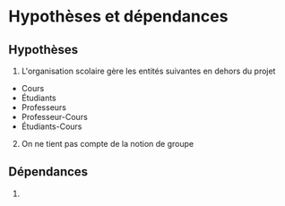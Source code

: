 # Hypothèses et dépendances

## Hypothèses

<!--Consolidez vos questions ici, et faites des hypothèses pour avancer en attendant une clarification -->

1. L'organisation scolaire gère les entités suivantes en dehors du projet

* Cours
* Étudiants
* Professeurs
* Professeur-Cours
* Étudiants-Cours

2. On ne tient pas compte de la notion de groupe

## Dépendances

<!-- ici on parle plus de contraintes, souvent technologiques ,systèmes externes, considérations légales, saisonalité des processus d'affaires et autre limitations des acteurs primaires et secondaires -->

1. 